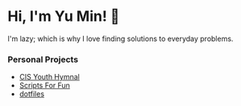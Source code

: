 # Hi, I'm Yu Min! 👋

I'm lazy; which is why I love finding solutions to everyday problems. 

### Personal Projects
- [CIS Youth Hymnal](https://github.com/church-sg/cis-youth-hymnal-v2)
- [Scripts For Fun](https://github.com/notyumin/scripts-for-fun)
- [dotfiles](https://github.com/notyumin/dotfiles)
